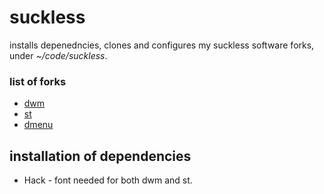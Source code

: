 # suckless

installs depenedncies, clones and configures my suckless software forks, under *~/code/suckless*.

### list of forks

- [dwm](https://github.com/jeremingo/dwm)
- [st](https://github.com/jeremingo/st)
- [dmenu](https://github.com/jeremingo/dmenu)

## installation of dependencies

- Hack - font needed for both dwm and st.
